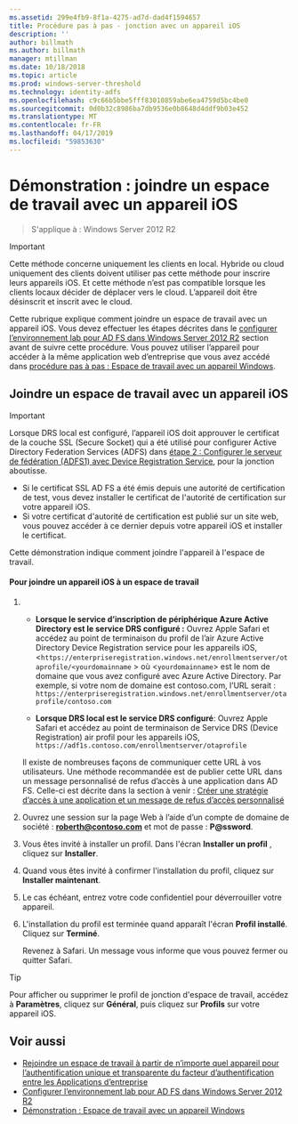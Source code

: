```yaml
---
ms.assetid: 299e4fb9-8f1a-4275-ad7d-dad4f1594657
title: Procédure pas à pas - jonction avec un appareil iOS
description: ''
author: billmath
ms.author: billmath
manager: mtillman
ms.date: 10/18/2018
ms.topic: article
ms.prod: windows-server-threshold
ms.technology: identity-adfs
ms.openlocfilehash: c9c66b5bbe5fff83010859abe6ea4759d5bc4be0
ms.sourcegitcommit: 0d0b32c8986ba7db9536e0b8648d4ddf9b03e452
ms.translationtype: MT
ms.contentlocale: fr-FR
ms.lasthandoff: 04/17/2019
ms.locfileid: "59853630"
---
```

# <a name="walkthrough-workplace-join-with-an-ios-device"></a>Démonstration : joindre un espace de travail avec un appareil iOS

>S'applique à : Windows Server 2012 R2

> [!IMPORTANT] 
> Cette méthode concerne uniquement les clients en local. Hybride ou cloud uniquement des clients doivent utiliser pas cette méthode pour inscrire leurs appareils iOS. Et cette méthode n’est pas compatible lorsque les clients locaux décider de déplacer vers le cloud. L’appareil doit être désinscrit et inscrit avec le cloud. 

Cette rubrique explique comment joindre un espace de travail avec un appareil iOS. Vous devez effectuer les étapes décrites dans le [configurer l’environnement lab pour AD FS dans Windows Server 2012 R2](../../ad-fs/deployment/Set-up-the-lab-environment-for-AD-FS-in-Windows-Server-2012-R2.md) section avant de suivre cette procédure. Vous pouvez utiliser l’appareil pour accéder à la même application web d’entreprise que vous avez accédé dans [procédure pas à pas : Espace de travail avec un appareil Windows](Walkthrough--Workplace-Join-with-a-Windows-Device.md).


## <a name="join-an-ios-device-with-workplace-join"></a>Joindre un espace de travail avec un appareil iOS

> [!IMPORTANT]
> Lorsque DRS local est configuré, l’appareil iOS doit approuver le certificat de la couche SSL (Secure Socket) qui a été utilisé pour configurer Active Directory Federation Services (ADFS) dans [étape 2 : Configurer le serveur de fédération (ADFS1) avec Device Registration Service](../../ad-fs/deployment/Set-up-the-lab-environment-for-AD-FS-in-Windows-Server-2012-R2.md#BKMK_4), pour la jonction aboutisse.
> 
> -   Si le certificat SSL AD FS a été émis depuis une autorité de certification de test, vous devez installer le certificat de l'autorité de certification sur votre appareil iOS.
> -   Si votre certificat d'autorité de certification est publié sur un site web, vous pouvez accéder à ce dernier depuis votre appareil iOS et installer le certificat.

Cette démonstration indique comment joindre l'appareil à l'espace de travail.

#### <a name="to-join-an-ios-device-to-a-workplace"></a>Pour joindre un appareil iOS à un espace de travail

1.  -   **Lorsque le service d’inscription de périphérique Azure Active Directory est le service DRS configuré :** Ouvrez Apple Safari et accédez au point de terminaison du profil de l’air Azure Active Directory Device Registration service pour les appareils iOS, <`https://enterpriseregistration.windows.net/enrollmentserver/otaprofile/<yourdomainname` > où <`yourdomainname`> est le nom de domaine que vous avez configuré avec Azure Active Directory. Par exemple, si votre nom de domaine est contoso.com, l’URL serait : `https://enterpriseregistration.windows.net/enrollmentserver/otaprofile/contoso.com`

    -   **Lorsque DRS local est le service DRS configuré**: Ouvrez Apple Safari et accédez au point de terminaison de Service DRS (Device Registration) air profil pour les appareils iOS, `https://adf1s.contoso.com/enrollmentserver/otaprofile`

    Il existe de nombreuses façons de communiquer cette URL à vos utilisateurs. Une méthode recommandée est de publier cette URL dans un message personnalisé de refus d’accès à une application dans AD FS. Celle-ci est décrite dans la section à venir : [Créer une stratégie d’accès à une application et un message de refus d’accès personnalisé](https://docs.microsoft.com/azure/active-directory/active-directory-device-registration-on-premises-setup#create-an-application-access-policy-and-custom-access-denied-message)

2.  Ouvrez une session sur la page Web à l’aide d’un compte de domaine de société : **roberth@contoso.com** et mot de passe : **P@ssword**.

3.  Vous êtes invité à installer un profil. Dans l'écran **Installer un profil** , cliquez sur **Installer**.

4.  Quand vous êtes invité à confirmer l'installation du profil, cliquez sur **Installer maintenant**.

5.  Le cas échéant, entrez votre code confidentiel pour déverrouiller votre appareil.

6.  L'installation du profil est terminée quand apparaît l'écran **Profil installé**. Cliquez sur **Terminé**.

    Revenez à Safari. Un message vous informe que vous pouvez fermer ou quitter Safari.

> [!TIP]
> Pour afficher ou supprimer le profil de jonction d'espace de travail, accédez à **Paramètres**, cliquez sur **Général**, puis cliquez sur **Profils** sur votre appareil iOS.

## <a name="see-also"></a>Voir aussi


- [Rejoindre un espace de travail à partir de n’importe quel appareil pour l’authentification unique et transparente du facteur d’authentification entre les Applications d’entreprise](Join-to-Workplace-from-Any-Device-for-SSO-and-Seamless-Second-Factor-Authentication-Across-Company-Applications.md)
- [Configurer l’environnement lab pour AD FS dans Windows Server 2012 R2](../../ad-fs/deployment/Set-up-the-lab-environment-for-AD-FS-in-Windows-Server-2012-R2.md)
- [Démonstration : Espace de travail avec un appareil Windows](Walkthrough--Workplace-Join-with-a-Windows-Device.md)



